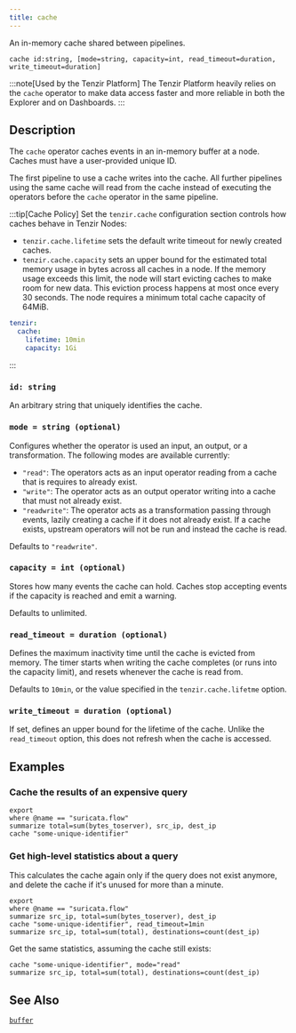 ```yaml
---
title: cache
---
```


An in-memory cache shared between pipelines.

```tql
cache id:string, [mode=string, capacity=int, read_timeout=duration, write_timeout=duration]
```

:::note[Used by the Tenzir Platform]
The Tenzir Platform heavily relies on the `cache` operator to make data access
faster and more reliable in both the Explorer and on Dashboards.
:::

## Description

The `cache` operator caches events in an in-memory buffer at a node. Caches must
have a user-provided unique ID.

The first pipeline to use a cache writes into the cache. All further pipelines
using the same cache will read from the cache instead of executing the operators
before the `cache` operator in the same pipeline.

:::tip[Cache Policy]
Set the `tenzir.cache` configuration section controls how caches behave in
Tenzir Nodes:
- `tenzir.cache.lifetime` sets the default write timeout for newly created
  caches.
- `tenzir.cache.capacity` sets an upper bound for the estimated total memory
  usage in bytes across all caches in a node. If the memory usage exceeds this
  limit, the node will start evicting caches to make room for new data. This
  eviction process happens at most once every 30 seconds. The node requires a
  minimum total cache capacity of 64MiB.

```yaml
tenzir:
  cache:
    lifetime: 10min
    capacity: 1Gi
```
:::

### `id: string`

An arbitrary string that uniquely identifies the cache.

### `mode = string (optional)`

Configures whether the operator is used an input, an output, or a transformation.
The following modes are available currently:

- `"read"`: The operators acts as an input operator reading from a cache that is
  requires to already exist.
- `"write"`: The operator acts as an output operator writing into a cache that
  must not already exist.
- `"readwrite"`: The operator acts as a transformation passing through events,
  lazily creating a cache if it does not already exist. If a cache exists,
  upstream operators will not be run and instead the cache is read.

Defaults to `"readwrite"`.

### `capacity = int (optional)`

Stores how many events the cache can hold. Caches stop accepting events if the
capacity is reached and emit a warning.

Defaults to unlimited.

### `read_timeout = duration (optional)`

Defines the maximum inactivity time until the cache is evicted from memory. The
timer starts when writing the cache completes (or runs into the capacity limit),
and resets whenever the cache is read from.

Defaults to `10min`, or the value specified in the `tenzir.cache.lifetme`
option.

### `write_timeout = duration (optional)`

If set, defines an upper bound for the lifetime of the cache. Unlike the
`read_timeout` option, this does not refresh when the cache is accessed.

## Examples

### Cache the results of an expensive query

```tql
export
where @name == "suricata.flow"
summarize total=sum(bytes_toserver), src_ip, dest_ip
cache "some-unique-identifier"
```

### Get high-level statistics about a query

This calculates the cache again only if the query does not exist anymore, and
delete the cache if it's unused for more than a minute.

```tql
export
where @name == "suricata.flow"
summarize src_ip, total=sum(bytes_toserver), dest_ip
cache "some-unique-identifier", read_timeout=1min
summarize src_ip, total=sum(total), destinations=count(dest_ip)
```

Get the same statistics, assuming the cache still exists:

```tql
cache "some-unique-identifier", mode="read"
summarize src_ip, total=sum(total), destinations=count(dest_ip)
```

## See Also

[`buffer`](buffer)
